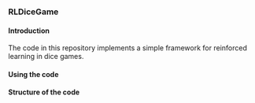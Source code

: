 ### RLDiceGame

#### Introduction

The code in this repository implements a simple framework for reinforced learning in dice games.

#### Using the code

#### Structure of the code

